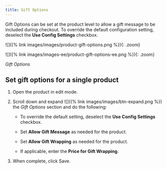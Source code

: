```yaml
---
title: Gift Options
---
```


Gift Options can be set at the product level to allow a gift message to be included during checkout. To override the default configuration setting, deselect the **Use Config Settings** checkbox.

<!--{% if "Default.CE Only" contains site.edition %}-->
![]({% link images/images/product-gift-options.png %}){: .zoom}
<!--{% endif %}-->
<!--{% if "Default.EE-B2B" contains site.edition %}-->
![]({% link images/images-ee/product-gift-options-ee.png %}){: .zoom}
<!--{% endif %}-->
_Gift Options_

## Set gift options for a single product

1. Open the product in edit mode.

1. Scroll down and expand ![]({% link images/images/btn-expand.png %}) the _Gift Options_ section and do the following:

    - To override the default setting, deselect the **Use Config Settings** checkbox.

    - Set **Allow Gift Message** as needed for the product.

    <!--{% if "Default.EE-B2B" contains site.edition %}-->
    - Set **Allow Gift Wrapping** as needed for the product.

    - If applicable, enter the **Price for Gift Wrapping**.

    <!--{% endif %}-->
1. When complete, click <span class="btn">Save</span>.
